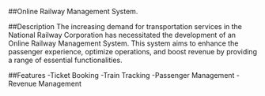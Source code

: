 ##Online Railway Management System.

##Description
The increasing demand for transportation services in the National Railway Corporation has
necessitated the development of an Online Railway Management System. This system aims to
enhance the passenger experience, optimize operations, and boost revenue by providing a range
of essential functionalities.

##Features
 -Ticket Booking
 -Train Tracking
 -Passenger Management
 -Revenue Management
